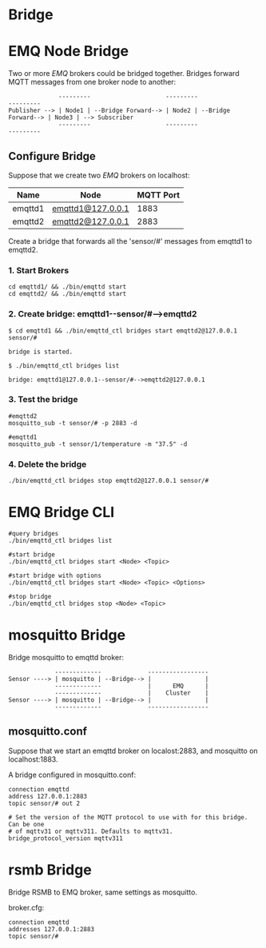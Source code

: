 #  Bridge 

#  EMQ Node Bridge 

Two or more *EMQ* brokers could be bridged together. Bridges forward MQTT messages from one broker node to another: 
    
                  ---------                     ---------                     ---------
    Publisher --> | Node1 | --Bridge Forward--> | Node2 | --Bridge Forward--> | Node3 | --> Subscriber
                  ---------                     ---------                     ---------

##  Configure Bridge 

Suppose that we create two *EMQ* brokers on localhost: 

Name    |  Node              |  MQTT Port 
--------|--------------------|------------
emqttd1 |  emqttd1@127.0.0.1 |  1883      
emqttd2 |  emqttd2@127.0.0.1 |  2883      



Create a bridge that forwards all the 'sensor/#' messages from emqttd1 to emqttd2. 

###  1\. Start Brokers 
    
    
    cd emqttd1/ && ./bin/emqttd start
    cd emqttd2/ && ./bin/emqttd start

###  2\. Create bridge: emqttd1--sensor/#-->emqttd2 
    
    
    $ cd emqttd1 && ./bin/emqttd_ctl bridges start emqttd2@127.0.0.1 sensor/#
    
    bridge is started.
    
    $ ./bin/emqttd_ctl bridges list
    
    bridge: emqttd1@127.0.0.1--sensor/#-->emqttd2@127.0.0.1

###  3\. Test the bridge 
    
    
    #emqttd2
    mosquitto_sub -t sensor/# -p 2883 -d
    
    #emqttd1
    mosquitto_pub -t sensor/1/temperature -m "37.5" -d 

###  4\. Delete the bridge 
    
    
    ./bin/emqttd_ctl bridges stop emqttd2@127.0.0.1 sensor/#

#  EMQ Bridge CLI 
    
    
    #query bridges
    ./bin/emqttd_ctl bridges list
    
    #start bridge                       
    ./bin/emqttd_ctl bridges start <Node> <Topic>
    
    #start bridge with options
    ./bin/emqttd_ctl bridges start <Node> <Topic> <Options>
    
    #stop bridge  
    ./bin/emqttd_ctl bridges stop <Node> <Topic>

#  mosquitto Bridge 

Bridge mosquitto to emqttd broker: 
    
    
                 -------------             -----------------
    Sensor ----> | mosquitto | --Bridge--> |               |
                 -------------             |      EMQ      |
                 -------------             |    Cluster    |
    Sensor ----> | mosquitto | --Bridge--> |               |
                 -------------             -----------------

##  mosquitto.conf 

Suppose that we start an emqttd broker on localost:2883, and mosquitto on localhost:1883. 

A bridge configured in mosquitto.conf: 
    
    
    connection emqttd
    address 127.0.0.1:2883
    topic sensor/# out 2
    
    # Set the version of the MQTT protocol to use with for this bridge. Can be one
    # of mqttv31 or mqttv311. Defaults to mqttv31.
    bridge_protocol_version mqttv311

#  rsmb Bridge 

Bridge RSMB to EMQ broker, same settings as mosquitto. 

broker.cfg: 
    
    
    connection emqttd
    addresses 127.0.0.1:2883
    topic sensor/#
